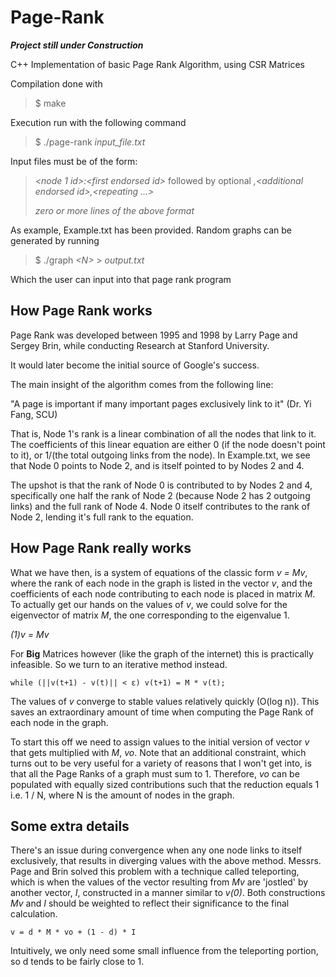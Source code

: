 # Page-Rank

***Project still under Construction***

C++ Implementation of basic Page Rank Algorithm, using CSR Matrices

Compilation done with

> $ make

Execution run with the following command

> $ ./page-rank *input_file.txt*

Input files must be of the form:

> *<node 1 id>:\<first endorsed id>* followed by optional *,\<additional endorsed id>,<repeating ...>*
>
> *zero or more lines of the above format*

As example, Example.txt has been provided. Random graphs can be generated by running 

> $ ./graph *\<N>* > *output.txt*

Which the user can input into that page rank program

## How Page Rank works

Page Rank was developed between 1995 and 1998 by Larry Page and Sergey Brin, while conducting Research at Stanford University.

It would later become the initial source of Google's success.

The main insight of the algorithm comes from the following line: 

"A page is important if many important pages exclusively link to it" \(Dr. Yi Fang, SCU)

That is, Node 1's rank is a linear combination of all the nodes that link to it. The coefficients of this linear equation are either 0 \(if the node doesn't point to it), or 1/\(the total outgoing links from the node). In Example.txt, we see that Node 0 points to Node 2, and is itself pointed to by Nodes 2 and 4.

The upshot is that the rank of Node 0 is contributed to by Nodes 2 and 4, specifically one half the rank of Node 2 \(because Node 2 has 2 outgoing links) and the full rank of Node 4. Node 0 itself contributes to the rank of Node 2, lending it's full rank to the equation.

## How Page Rank really works

What we have then, is a system of equations of the classic form *v = Mv*, where the rank of each node in the graph is listed in the vector *v*, and the coefficients of each node contributing to each node is placed in matrix *M*. To actually get our hands on the values of *v*, we could solve for the eigenvector of matrix *M*, the one corresponding to the eigenvalue 1.

*\(1)v = Mv*

For **Big** Matrices however \(like the graph of the internet) this is practically infeasible. So we turn to an iterative method instead.

` while (||v(t+1) - v(t)|| < ε) v(t+1) = M * v(t); `

The values of *v* converge to stable values relatively quickly \(O\(log n)). This saves an extraordinary amount of time when computing the Page Rank of each node in the graph.

To start this off we need to assign values to the initial version of vector *v* that gets multiplied with *M*, *vo*. Note that an additional constraint, which turns out to be very useful for a variety of reasons that I won't get into, is that all the Page Ranks of a graph must sum to 1. Therefore, *vo* can be populated with equally sized contributions such that the reduction equals 1 i.e. 1 / N, where N is the amount of nodes in the graph.

## Some extra details

There's an issue during convergence when any one node links to itself exclusively, that results in diverging values with the above method. Messrs. Page and Brin solved this problem with a technique called teleporting, which is when the values of the vector resulting from *Mv* are 'jostled' by another vector, *I*, constructed in a manner similar to *v\(0)*. Both constructions *Mv* and *I* should be weighted to reflect their significance to the final calculation. 

` v = d * M * vo + (1 - d) * I `

Intuitively, we only need some small influence from the teleporting portion, so d tends to be fairly close to 1.
